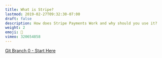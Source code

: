 ```yaml
---
title: What is Stripe?
lastmod: 2019-02-27T09:32:30-07:00
draft: false
description: How does Stripe Payments Work and why should you use it?
weight: 2
emoji: 👶
vimeo: 320654858
---
```


[Git Branch 0 - Start Here](https://github.com/codediodeio/stripe-firebase-master-course/tree/0-start)
